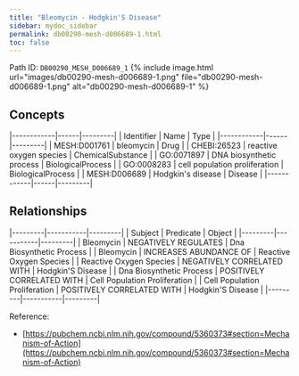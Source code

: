```yaml
---
title: "Bleomycin - Hodgkin'S Disease"
sidebar: mydoc_sidebar
permalink: db00290-mesh-d006689-1.html
toc: false 
---
```



Path ID: `DB00290_MESH_D006689_1`
{% include image.html url="images/db00290-mesh-d006689-1.png" file="db00290-mesh-d006689-1.png" alt="db00290-mesh-d006689-1" %}

## Concepts

|------------|------|---------|
| Identifier | Name | Type    |
|------------|------|---------|
| MESH:D001761 | bleomycin | Drug |
| CHEBI:26523 | reactive oxygen species | ChemicalSubstance |
| GO:0071897 | DNA biosynthetic process | BiologicalProcess |
| GO:0008283 | cell population proliferation | BiologicalProcess |
| MESH:D006689 | Hodgkin's disease | Disease |
|------------|------|---------|

## Relationships

|---------|-----------|---------|
| Subject | Predicate | Object  |
|---------|-----------|---------|
| Bleomycin | NEGATIVELY REGULATES | Dna Biosynthetic Process |
| Bleomycin | INCREASES ABUNDANCE OF | Reactive Oxygen Species |
| Reactive Oxygen Species | NEGATIVELY CORRELATED WITH | Hodgkin'S Disease |
| Dna Biosynthetic Process | POSITIVELY CORRELATED WITH | Cell Population Proliferation |
| Cell Population Proliferation | POSITIVELY CORRELATED WITH | Hodgkin'S Disease |
|---------|-----------|---------|

Reference: 
  - [https://pubchem.ncbi.nlm.nih.gov/compound/5360373#section=Mechanism-of-Action](https://pubchem.ncbi.nlm.nih.gov/compound/5360373#section=Mechanism-of-Action)
